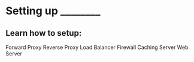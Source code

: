# Setting up ________

## Learn how to setup:

Forward Proxy
Reverse Proxy
Load Balancer
Firewall
Caching Server
Web Server